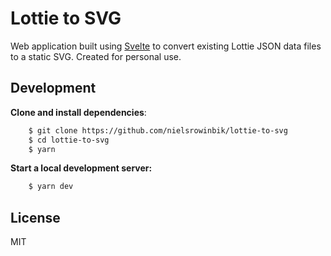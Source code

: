 # Lottie to SVG

Web application built using [Svelte](https://github.com/sveltejs/svelte) to convert existing Lottie JSON data files to a static SVG. Created for personal use.

## Development

**Clone and install dependencies**:

```sh
    $ git clone https://github.com/nielsrowinbik/lottie-to-svg
    $ cd lottie-to-svg
    $ yarn
```

**Start a local development server:**

```sh
    $ yarn dev
```

## License

MIT
